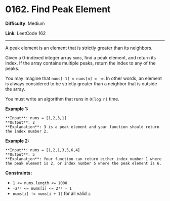 # 0162. Find Peak Element

**Difficulty**: Medium

**Link**: LeetCode 162

---

A peak element is an element that is strictly greater than its neighbors.

Given a 0-indexed integer array `nums`, find a peak element, and return its index. If the array contains multiple peaks, return the index to any of the peaks.

You may imagine that `nums[-1] = nums[n] = -∞`. In other words, an element is always considered to be strictly greater than a neighbor that is outside the array.

You must write an algorithm that runs in `O(log n)` time.

**Example 1:**

    **Input**: nums = [1,2,3,1]
    **Output**: 2
    **Explanation**: 3 is a peak element and your function should return the index number 2.

**Example 2:**

    **Input**: nums = [1,2,1,3,5,6,4]
    **Output**: 5
    **Explanation**: Your function can return either index number 1 where the peak element is 2, or index number 5 where the peak element is 6.

**Constraints:**

- `1 <= nums.length <= 1000`
- `-2³¹ <= nums[i] <= 2³¹ - 1`
- `nums[i] != nums[i + 1]` for all valid `i`.
